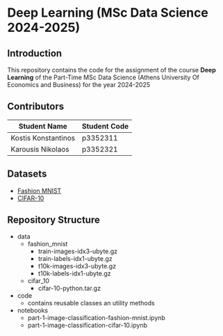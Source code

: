 # Deep Learning (MSc Data Science 2024-2025)

## Introduction
This repository contains the code for the assignment of the course **Deep Learning** of the Part-Time MSc Data Science (Athens University Of Economics and Business)
for the year 2024-2025

## Contributors

| Student Name | Student Code |
|------------- | ------------ |
| Kostis Konstantinos | p3352311 |
| Karousis Nikolaos | p3352321 |

## Datasets
- [Fashion MNIST](https://github.com/zalandoresearch/fashion-mnist)
- [CIFAR-10](https://www.cs.toronto.edu/%7Ekriz/cifar.html)

## Repository Structure

- data
  - fashion_mnist
    - train-images-idx3-ubyte.gz
    - train-labels-idx1-ubyte.gz
    - t10k-images-idx3-ubyte.gz
    - t10k-labels-idx1-ubyte.gz
  - cifar_10
    - cifar-10-python.tar.gz
- code
  - contains reusable classes an utility methods
- notebooks
  - part-1-image-classification-fashion-mnist.ipynb
  - part-1-image-classification-cifar-10.ipynb
